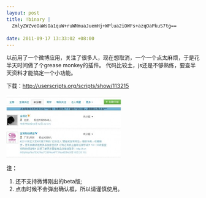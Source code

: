 ```yaml
--- 
layout: post
title: !binary |
  ZmlyZWZveOaWsOa1quW+ruWNmuaJuemHj+WPlua2iOWFs+azqOaPkuS7tg==

date: 2011-09-17 13:33:02 +08:00
---
```

以前用了一个微博应用，关注了很多人，现在想取消，一个一个点太麻烦，于是花半天时间做了个grease monkey的插件。
代码比较土，js还是不够熟练，要查半天资料才能搞定一个小功能。

下载：<a href="http://userscripts.org/scripts/show/113215">http://userscripts.org/scripts/show/113215</a>

<a href="/assets/uploads/2011/09/weibohelper.jpg"><img src="/assets/uploads/2011/09/weibohelper-299x165.jpg" alt="weibohelper" title="weibohelper" width="299" height="165" class="alignnone size-medium wp-image-1043" /></a>

<strong>注：</strong>
1. 还不支持微博刚出的beta版;
2. 点击时候不会弹出确认框，所以请谨慎使用。
